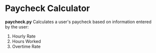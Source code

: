 # Paycheck Calculator

**paycheck.py**
Calculates a user's paycheck based on information entered by the user:
1. Hourly Rate
1. Hours Worked
1. Overtime Rate